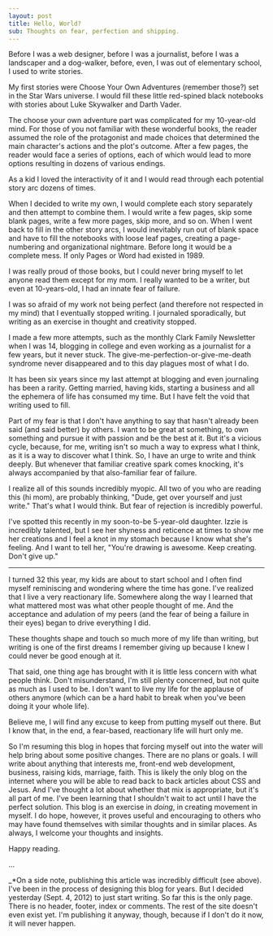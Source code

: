 ```yaml
---
layout: post
title: Hello, World?
sub: Thoughts on fear, perfection and shipping. 
---
```


Before I was a web designer, before I was a journalist, before I was a landscaper and a dog-walker, before, even, I was out of elementary school, I used to write stories.

My first stories were Choose Your Own Adventures (remember those?) set in the Star Wars universe. I would fill these little red-spined black notebooks with stories about Luke Skywalker and Darth Vader.

The choose your own adventure part was complicated for my 10-year-old mind. For those of you not familiar with these wonderful books, the reader assumed the role of the protagonist and made choices that determined the main character's actions and the plot's outcome. After a few pages, the reader would face a series of options, each of which would lead to more options resulting in dozens of various endings.  

As a kid I loved the interactivity of it and I would read through each potential story arc dozens of times. 

When I decided to write my own, I would complete each story separately and then attempt to combine them. I would write a few pages, skip some blank pages, write a few more pages, skip more, and so on. When I went back to fill in the other story arcs, I would inevitably run out of blank space and have to fill the notebooks with loose leaf pages, creating a page-numbering and organizational nightmare. Before long it would be a complete mess. If only Pages or Word had existed in 1989.

I was really proud of those books, but I could never bring myself to let anyone read them except for my mom. I really wanted to be a writer, but even at 10-years-old, I had an innate fear of failure. 

I was so afraid of my work not being perfect (and therefore not respected in my mind) that I eventually stopped writing. I journaled sporadically, but writing as an exercise in thought and creativity stopped. 

I made a few more attempts, such as the monthly Clark Family Newsletter when I was 14, blogging in college and even working as a journalist for a few years, but it never stuck. The give-me-perfection-or-give-me-death syndrome never disappeared and to this day plagues most of what I do.

It has been six years since my last attempt at blogging and even journaling has been a rarity. Getting married, having kids, starting a business and all the ephemera of life has consumed my time. But I have felt the void that writing used to fill. 

Part of my fear is that I don't have anything to say that hasn't already been said (and said better) by others. I want to be great at something, to own something and pursue it with passion and be the best at it. But it's a vicious cycle, because, for me, writing isn't so much a way to express what I think, as it is a way to discover what I think. So, I have an urge to write and think deeply. But whenever that familiar creative spark comes knocking, it's always accompanied by that also-familiar fear of failure.

I realize all of this sounds incredibly myopic. All two of you who are reading this (hi mom), are probably thinking, "Dude, get over yourself and just write." That's what I would think. But fear of rejection is incredibly powerful. 

I've spotted this recently in my soon-to-be 5-year-old daughter. Izzie is incredibly talented, but I see her shyness and reticence at times to show me her creations and I feel a knot in my stomach because I know what she's feeling. And I want to tell her, "You're drawing is awesome. Keep creating. Don't give up."

---

I turned 32 this year, my kids are about to start school and I often find myself reminiscing and wondering where the time has gone. I've realized that I live a very reactionary life. Somewhere along the way I learned that what mattered most was what other people thought of me. And the acceptance and adulation of my peers (and the fear of being a failure in their eyes) began to drive everything I did. 

These thoughts shape and touch so much more of my life than writing, but writing is one of the first dreams I remember giving up because I knew I could never be good enough at it.

That said, one thing age has brought with it is little less concern with what people think. Don't misunderstand, I'm still plenty concerned, but not quite as much as I used to be. I don't want to live my life for the applause of others anymore (which can be a hard habit to break when you've been doing it your whole life). 

Believe me, I will find any excuse to keep from putting myself out there. But I know that, in the end, a fear-based, reactionary life will hurt only me. 

So I'm resuming this blog in hopes that forcing myself out into the water will help bring about some positive changes. There are no plans or goals. I will write about anything that interests me, front-end web development, business, raising kids, marriage, faith. This is likely the only blog on the internet where you will be able to read back to back articles about CSS and Jesus. And I've thought a lot about whether that mix is appropriate, but it's all part of me. I've been learning that I shouldn't wait to act until I have the perfect solution. This blog is an exercise in <em>doing</em>, in creating movement in myself. I do hope, however, it proves useful and encouraging to others who may have found themselves with similar thoughts and in similar places. As always, I welcome your thoughts and insights. 

Happy reading. 

<p class="closer">...</p>

_*On a side note, publishing this article was incredibly difficult (see above). I've been in the process of designing this blog for years. But I decided yesterday (Sept. 4, 2012) to just start writing. So far this is the only page. There is no header, footer, index or comments. The rest of the site doesn't even exist yet. I'm publishing it anyway, though, because if I don't do it now, it will never happen.